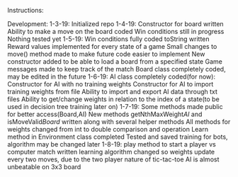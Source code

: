 Instructions:





Development:
1-3-19:
  Initialized repo
1-4-19:
  Constructor for board written
  Ability to make a move on the board coded
  Win conditions still in progress
  Nothing tested yet
1-5-19:
  Win conditions fully coded
  toString written
  Reward values implemented for every state of a game
  Small changes to move() method made to make future code easier to implement
  New constructor added to be able to load a board from a specified state
  Game messages made to keep track of the match
  Board class completely coded, may be edited in the future
1-6-19:
  AI class completely coded(for now):
    Constructor for AI with no training weights
    Constructor for AI to import training weights from file
    Ability to import and export AI data through txt files
    Ability to get/change weights in relation to the index of a state(to be used in decision tree training later on)
1-7-19:
  Some methods made public for better access(Board,AI)
  New methods getNthMaxWeight*AI* and isMoveValid*Board* written along with several helper methods
  All methods for weights changed from int to double comparison and operation
  Learn method in Environment class completed
  Tested and saved training for bots, algorithm may be changed later
1-8-19:
  play method to start a player vs computer match written
  learning algorithm changed so weights update every two moves, due to the two player nature of tic-tac-toe
  AI is almost unbeatable on 3x3 board
  
